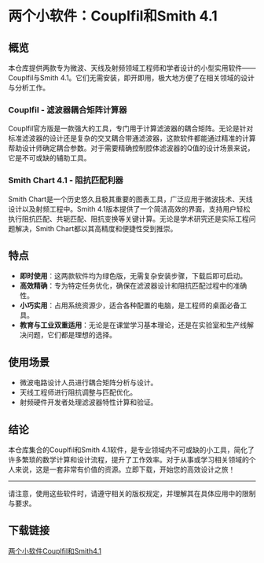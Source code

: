 # 两个小软件：Couplfil和Smith 4.1

## 概览
本仓库提供两款专为微波、天线及射频领域工程师和学者设计的小型实用软件——Couplfil与Smith 4.1。它们无需安装，即开即用，极大地方便了在相关领域的设计与分析工作。

### Couplfil - 滤波器耦合矩阵计算器
Couplfil官方版是一款强大的工具，专门用于计算滤波器的耦合矩阵。无论是针对标准滤波器的设计还是复杂的交叉耦合带通滤波器，这款软件都能通过精准的计算帮助设计师确定耦合参数。对于需要精确控制腔体滤波器的Q值的设计场景来说，它是不可或缺的辅助工具。

### Smith Chart 4.1 - 阻抗匹配利器
Smith Chart是一个历史悠久且极其重要的图表工具，广泛应用于微波技术、天线设计以及射频工程中。Smith 4.1版本提供了一个简洁高效的界面，支持用户轻松执行阻抗匹配、共轭匹配、阻抗变换等关键计算。无论是学术研究还是实际工程问题解决，Smith Chart都以其高精度和便捷性受到推崇。

## 特点
- **即时使用**：这两款软件均为绿色版，无需复杂安装步骤，下载后即可启动。
- **高效精确**：专为特定任务优化，确保在滤波器设计和阻抗匹配过程中的准确性。
- **小巧实用**：占用系统资源少，适合各种配置的电脑，是工程师的桌面必备工具。
- **教育与工业双重适用**：无论是在课堂学习基本理论，还是在实验室和生产线解决问题，它们都是理想的选择。

## 使用场景
- 微波电路设计人员进行耦合矩阵分析与设计。
- 天线工程师进行阻抗调整与匹配优化。
- 射频硬件开发者处理滤波器特性计算和验证。

## 结论
本仓库集合的Couplfil和Smith 4.1软件，是专业领域内不可或缺的小工具，简化了许多繁琐的数学计算和设计流程，提升了工作效率。对于从事或学习相关领域的个人来说，这是一套非常有价值的资源。立即下载，开始您的高效设计之旅！

---

请注意，使用这些软件时，请遵守相关的版权规定，并理解其在具体应用中的限制与要求。

## 下载链接

[两个小软件Couplfil和Smith4.1](https://pan.quark.cn/s/4eea1fa4b6c1)